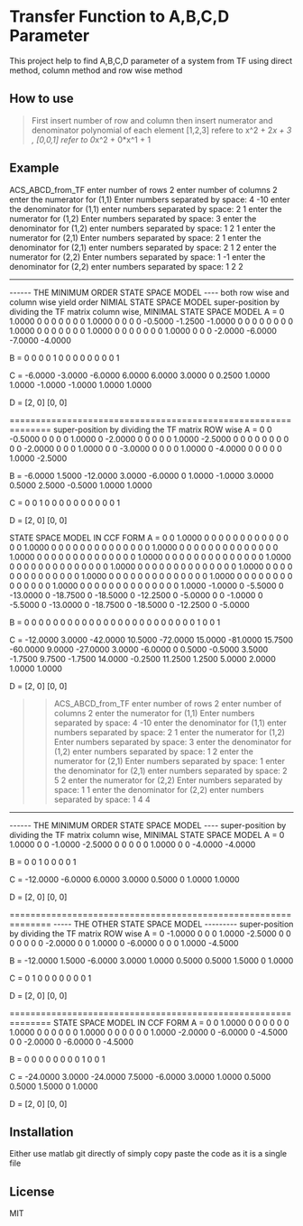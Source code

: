 # Transfer Function to A,B,C,D Parameter

This project help to find A,B,C,D parameter of a system from TF using direct method,
column method and row wise method

## How to use 
> First insert number of row and column
> then insert numerator and denominator polynomial of each element
> [1,2,3] refere to x^2 + 2*x + 3 , [0,0,1] refer to 0*x^2 + 0*x^1 + 1

## Example

 ACS_ABCD_from_TF
enter number of rows
2
enter number of columns
2
enter the numerator for (1,1) 
Enter numbers separated by space: 
4 -10
enter the denominator for (1,1) 
enter numbers separated by space: 
2 1
enter the numerator for (1,2) 
Enter numbers separated by space: 
3
enter the denominator for (1,2) 
enter numbers separated by space: 
1 2 1
enter the numerator for (2,1) 
Enter numbers separated by space: 
2 1
enter the denominator for (2,1) 
enter numbers separated by space: 
2 1 2
enter the numerator for (2,2) 
Enter numbers separated by space: 
1 -1
enter the denominator for (2,2) 
enter numbers separated by space: 
1 2 2
 
 -------------------------------------------------------- 
 
------ THE MINIMUM ORDER STATE SPACE MODEL ----
both row wise and column wise yield order NIMIAL STATE SPACE MODEL
super-position by dividing the TF matrix column wise, MINIMAL STATE SPACE MODEL
A = 
         0    1.0000         0         0         0         0         0
         0         0    1.0000         0         0         0         0
   -0.5000   -1.2500   -1.0000         0         0         0         0
         0         0         0         0    1.0000         0         0
         0         0         0         0         0    1.0000         0
         0         0         0         0         0         0    1.0000
         0         0         0   -2.0000   -6.0000   -7.0000   -4.0000

B = 
     0     0
     0     0
     1     0
     0     0
     0     0
     0     0
     0     1

C = 
   -6.0000   -3.0000   -6.0000    6.0000    6.0000    3.0000         0
    0.2500    1.0000    1.0000   -1.0000   -1.0000    1.0000    1.0000

D = 
[2, 0]
[0, 0]
 
==============================================================
super-position by dividing the TF matrix ROW wise
A = 
         0         0   -0.5000         0         0         0         0
    1.0000         0   -2.0000         0         0         0         0
         0    1.0000   -2.5000         0         0         0         0
         0         0         0         0         0         0   -2.0000
         0         0         0    1.0000         0         0   -3.0000
         0         0         0         0    1.0000         0   -4.0000
         0         0         0         0         0    1.0000   -2.5000

B = 
   -6.0000    1.5000
  -12.0000    3.0000
   -6.0000         0
    1.0000   -1.0000
    3.0000    0.5000
    2.5000   -0.5000
    1.0000    1.0000

C = 
     0     0     1     0     0     0     0
     0     0     0     0     0     0     1

D = 
[2, 0]
[0, 0]
 
STATE SPACE MODEL IN CCF FORM
A = 
         0         0    1.0000         0         0         0         0         0         0         0         0         0         0         0
         0         0         0    1.0000         0         0         0         0         0         0         0         0         0         0
         0         0         0         0    1.0000         0         0         0         0         0         0         0         0         0
         0         0         0         0         0    1.0000         0         0         0         0         0         0         0         0
         0         0         0         0         0         0    1.0000         0         0         0         0         0         0         0
         0         0         0         0         0         0         0    1.0000         0         0         0         0         0         0
         0         0         0         0         0         0         0         0    1.0000         0         0         0         0         0
         0         0         0         0         0         0         0         0         0    1.0000         0         0         0         0
         0         0         0         0         0         0         0         0         0         0    1.0000         0         0         0
         0         0         0         0         0         0         0         0         0         0         0    1.0000         0         0
         0         0         0         0         0         0         0         0         0         0         0         0    1.0000         0
         0         0         0         0         0         0         0         0         0         0         0         0         0    1.0000
   -1.0000         0   -5.5000         0  -13.0000         0  -18.7500         0  -18.5000         0  -12.2500         0   -5.0000         0
         0   -1.0000         0   -5.5000         0  -13.0000         0  -18.7500         0  -18.5000         0  -12.2500         0   -5.0000

B = 
     0     0
     0     0
     0     0
     0     0
     0     0
     0     0
     0     0
     0     0
     0     0
     0     0
     0     0
     0     0
     1     0
     0     1

C = 
  -12.0000    3.0000  -42.0000   10.5000  -72.0000   15.0000  -81.0000   15.7500  -60.0000    9.0000  -27.0000    3.0000   -6.0000         0
    0.5000   -0.5000    3.5000   -1.7500    9.7500   -1.7500   14.0000   -0.2500   11.2500    1.2500    5.0000    2.0000    1.0000    1.0000

D = 
[2, 0]
[0, 0]
 
>> ACS_ABCD_from_TF
enter number of rows
2
enter number of columns
2
enter the numerator for (1,1) 
Enter numbers separated by space: 
4 -10
enter the denominator for (1,1) 
enter numbers separated by space: 
2 1
enter the numerator for (1,2) 
Enter numbers separated by space: 
3
enter the denominator for (1,2) 
enter numbers separated by space: 
1 2
enter the numerator for (2,1) 
Enter numbers separated by space: 
1
enter the denominator for (2,1) 
enter numbers separated by space: 
2 5 2
enter the numerator for (2,2) 
Enter numbers separated by space: 
1 1
enter the denominator for (2,2) 
enter numbers separated by space: 
1 4 4
 
 -------------------------------------------------------- 
 
------ THE MINIMUM ORDER STATE SPACE MODEL ----
super-position by dividing the TF matrix column wise, MINIMAL STATE SPACE MODEL
A = 
         0    1.0000         0         0
   -1.0000   -2.5000         0         0
         0         0         0    1.0000
         0         0   -4.0000   -4.0000

B = 
     0     0
     1     0
     0     0
     0     1

C = 
  -12.0000   -6.0000    6.0000    3.0000
    0.5000         0    1.0000    1.0000

D = 
[2, 0]
[0, 0]
 
==============================================================
 ----- THE OTHER STATE SPACE MODEL ---------
super-position by dividing the TF matrix ROW wise
A = 
         0   -1.0000         0         0         0
    1.0000   -2.5000         0         0         0
         0         0         0         0   -2.0000
         0         0    1.0000         0   -6.0000
         0         0         0    1.0000   -4.5000

B = 
  -12.0000    1.5000
   -6.0000    3.0000
    1.0000    0.5000
    0.5000    1.5000
         0    1.0000

C = 
     0     1     0     0     0
     0     0     0     0     1

D = 
[2, 0]
[0, 0]
 
==============================================================
STATE SPACE MODEL IN CCF FORM
A = 
         0         0    1.0000         0         0         0
         0         0         0    1.0000         0         0
         0         0         0         0    1.0000         0
         0         0         0         0         0    1.0000
   -2.0000         0   -6.0000         0   -4.5000         0
         0   -2.0000         0   -6.0000         0   -4.5000

B = 
     0     0
     0     0
     0     0
     0     0
     1     0
     0     1

C = 
  -24.0000    3.0000  -24.0000    7.5000   -6.0000    3.0000
    1.0000    0.5000    0.5000    1.5000         0    1.0000

D = 
[2, 0]
[0, 0]
 
>> 
 
>> 

## Installation

Either use matlab git directly of simply copy paste the code as it is a single file

## License

MIT

